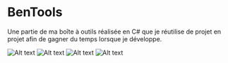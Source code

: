 # BenTools
Une partie de ma boîte à outils réalisée en C# que je réutilise de projet en projet afin de gagner du temps lorsque je développe.

![Alt text](https://i.imgur.com/7qqpjhZ.png "Arborescence des fichiers de l'application.")
![Alt text](https://i.imgur.com/A3uZUzI.png "Codes utilitaires que l'on retrouve dans l'application : Les collections.")
![Alt text](https://i.imgur.com/z3JURgS.png "Codes utilitaires que l'on retrouve dans l'application : Les énumérations.")
![Alt text](https://i.imgur.com/hthmdEw.png "Codes utilitaires que l'on retrouve dans l'application : Le file system.")
